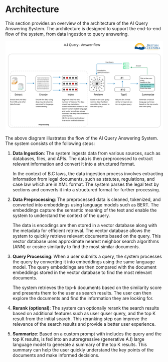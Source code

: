 # Architecture

This section provides an overview of the architecture of the AI Query Answering System. The architecture is designed to support the end-to-end flow of the system, from data ingestion to query answering. 

![Query Answer flow](../../assets/ai_query_answer_flow.jpg)

The above diagram illustrates the flow of the AI Query Answering System. The system consists of the following steps:

1. **Data Ingestion**: The system ingests data from various sources, such as databases, files, and APIs. The data is then preprocessed to extract relevant information and convert it into a structured format.

    In the context of B.C laws, the data ingestion process involves extracting information from legal documents, such as statutes, regulations, and case law which are in XML format. The system parses the legal text by sections and converts it into a structured format for further processing.

2. **Data Preprocessing**: The preprocessed data is cleaned, tokenized, and converted into embeddings using language models such as BERT. The embeddings capture the semantic meaning of the text and enable the system to understand the context of the query.

    The data is encodings are then stored in a vector database along with the metadata for efficient retrieval. The vector database allows the system to quickly retrieve relevant documents based on the query. This vector database uses approximate nearest neighbor search algorithms (ANN) or cosine similarity to find the most similar documents.

3. **Query Processing**: When a user submits a query, the system processes the query by converting it into embeddings using the same language model. The query embeddings are then compared with the document embeddings stored in the vector database to find the most relevant documents.

    The system retrieves the top-k documents based on the similarity score and presents them to the user as search results. The user can then explore the documents and find the information they are looking for.

4. **Rerank (optional)**: The system can optionally rerank the search results based on additional features such as user quser query, and the top K result from the initial search. This reranking step can improve the relevance of the search results and provide a better user experience.

5. **Summarize**: Based on a custom prompt with includes the query and the top K results, is fed into an autoregressive (generative A.I) large language model to generate a summary of the top K results. This summary can help the user quickly understand the key points of the documents and make informed decisions.
